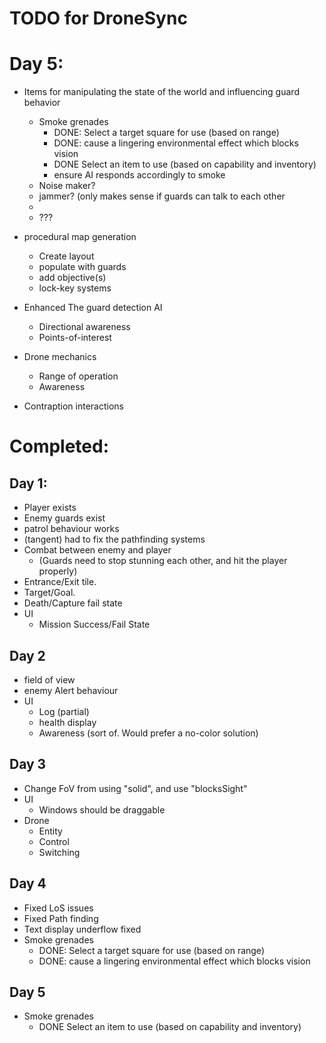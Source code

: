 TODO for DroneSync
===============

# Day 5:

* Items for manipulating the state of the world and influencing guard behavior
  - Smoke grenades
    * DONE: Select a target square for use (based on range)
    * DONE: cause a lingering environmental effect which blocks vision
    * DONE Select an item to use (based on capability and inventory)
    * ensure AI responds accordingly to smoke
  - Noise maker?
  - jammer? (only makes sense if guards can talk to each other
  - 
  - ???

* procedural map generation
  - Create layout
  - populate with guards
  - add objective(s)
  - lock-key systems
* Enhanced The guard detection AI 
  - Directional awareness
  - Points-of-interest

* Drone mechanics
  - Range of operation
  - Awareness
* Contraption interactions


# Completed:
## Day 1:
* Player exists
* Enemy guards exist
* patrol behaviour works
* (tangent) had to fix the pathfinding systems
* Combat between enemy and player 
  - (Guards need to stop stunning each other, and hit the player properly)
* Entrance/Exit tile.
* Target/Goal.
* Death/Capture fail state
* UI
  - Mission Success/Fail State

## Day 2
* field of view
* enemy Alert behaviour
* UI
  - Log (partial)
  - health display
  - Awareness (sort of. Would prefer a no-color solution)

## Day 3
* Change FoV from using "solid", and use "blocksSight"
* UI
  - Windows should be draggable
* Drone
  - Entity
  - Control
  - Switching

## Day 4
* Fixed LoS issues
* Fixed Path finding
* Text display underflow fixed
* Smoke grenades
  - DONE: Select a target square for use (based on range)
  - DONE: cause a lingering environmental effect which blocks vision

## Day 5
* Smoke grenades
    * DONE Select an item to use (based on capability and inventory)
